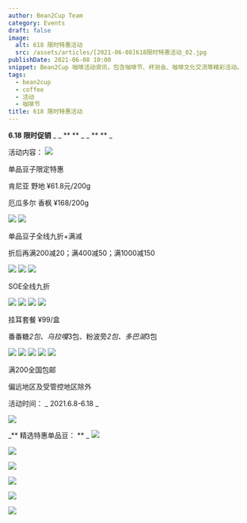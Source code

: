 ```yaml
---
author: Bean2Cup Team
category: Events
draft: false
image:
  alt: 618 限时特惠活动
  src: /assets/articles/[2021-06-08]618限时特惠活动_02.jpg
publishDate: 2021-06-08 10:00
snippet: Bean2Cup 咖啡活动资讯，包含咖啡节、杯测会、咖啡文化交流等精彩活动。
tags:
  - bean2cup
  - coffee
  - 活动
  - 咖啡节
title: 618 限时特惠活动
---
```


**6.18 限时促销** \_ _ \*\* \*\* _ _ \*\* \*\* _

活动内容：
![](/assets/articles/[2021-06-08]618限时特惠活动_03.jpg)

单品豆子限定特惠

肯尼亚 野地 ¥61.8元/200g

厄瓜多尔 香枫 ¥168/200g

![](/assets/articles/[2021-06-08]618限时特惠活动_03.jpg)
![](/assets/articles/[2021-06-08]618限时特惠活动_03.jpg)

单品豆子全线九折+满减

折后再满200减20；满400减50；满1000减150

![](/assets/articles/[2021-06-08]618限时特惠活动_03.jpg)
![](/assets/articles/[2021-06-08]618限时特惠活动_03.jpg)
![](/assets/articles/[2021-06-08]618限时特惠活动_03.jpg)

SOE全线九折

![](/assets/articles/[2021-06-08]618限时特惠活动_03.jpg)
![](/assets/articles/[2021-06-08]618限时特惠活动_03.jpg)
![](/assets/articles/[2021-06-08]618限时特惠活动_03.jpg)
![](/assets/articles/[2021-06-08]618限时特惠活动_03.jpg)

挂耳套餐 ¥99/盒

番番糖*2包、乌拉嘎*3包、粉波旁*2包、多巴湖*3包

![](/assets/articles/[2021-06-08]618限时特惠活动_03.jpg)
![](/assets/articles/[2021-06-08]618限时特惠活动_03.jpg)
![](/assets/articles/[2021-06-08]618限时特惠活动_03.jpg)
![](/assets/articles/[2021-06-08]618限时特惠活动_03.jpg)
![](/assets/articles/[2021-06-08]618限时特惠活动_03.jpg)

满200全国包邮

偏远地区及受管控地区除外

活动时间： _ 2021.6.8-6.18 _

![](/assets/articles/[2021-06-08]618限时特惠活动_18.jpg)

_** 精选特惠单品豆： ** _
![](/assets/articles/[2021-06-08]618限时特惠活动_19.jpg)

![](/assets/articles/[2021-12-08]豆子推荐竞拍独家拾叁_60.jpg)

![](/assets/articles/[2021-12-08]豆子推荐竞拍独家拾叁_61.jpg)

![](/assets/articles/[2021-12-08]豆子推荐竞拍独家拾叁_62.jpg)

![](/assets/articles/[2021-12-08]豆子推荐竞拍独家拾叁_63.jpg)

![](/assets/articles/[2021-12-08]豆子推荐竞拍独家拾叁_64.jpg)
